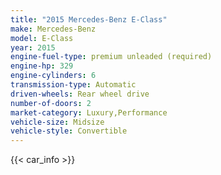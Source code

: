 ```yaml
---
title: "2015 Mercedes-Benz E-Class"
make: Mercedes-Benz
model: E-Class
year: 2015
engine-fuel-type: premium unleaded (required)
engine-hp: 329
engine-cylinders: 6
transmission-type: Automatic
driven-wheels: Rear wheel drive
number-of-doors: 2
market-category: Luxury,Performance
vehicle-size: Midsize
vehicle-style: Convertible
---
```


{{< car_info >}}
